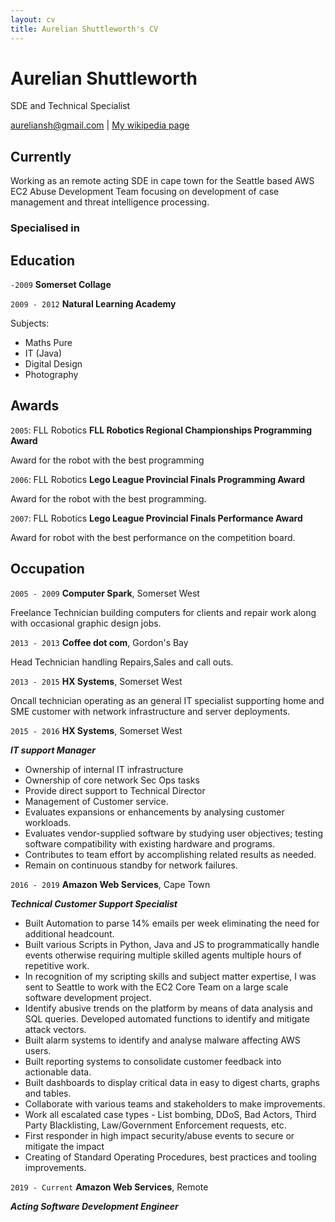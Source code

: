 ```yaml
---
layout: cv
title: Aurelian Shuttleworth's CV
---
```

# Aurelian Shuttleworth
SDE and Technical Specialist

<div id="webaddress">
<a href="aureliansh@gmail.com">aureliansh@gmail.com</a>
| <a href="http://en.wikipedia.org/wiki/Isaac_Newton">My wikipedia page</a>
</div>


## Currently

Working as an remote acting SDE  in cape town for the Seattle based AWS EC2 Abuse Development Team focusing on development of case management and threat intelligence processing. 

### Specialised in


## Education

`-2009`
__Somerset Collage__

`2009 - 2012`
__Natural Learning Academy__

Subjects:

* Maths Pure
* IT (Java)
* Digital Design
* Photography

## Awards

`2005`: FLL Robotics
__FLL Robotics Regional Championships Programming Award__

Award for the robot with the best programming

`2006`: FLL Robotics
__Lego League Provincial Finals Programming Award__

Award for the robot with the best programming.

`2007`: FLL Robotics
__Lego League Provincial Finals Performance Award__

Award for robot with the best performance on the competition board.


## Occupation

`2005 - 2009`
__Computer Spark__, Somerset West

Freelance Technician building computers for clients and repair work along with occasional graphic design jobs.

`2013 - 2013`
__Coffee dot com__, Gordon's Bay

Head Technician handling Repairs,Sales and call outs.

`2013 - 2015`
__HX Systems__, Somerset West

Oncall technician operating as an general IT specialist supporting home and SME customer with network infrastructure and server deployments. 

 `2015 - 2016`
__HX Systems__, Somerset West

___IT support Manager___

* Ownership of internal IT infrastructure
* Ownership of core network Sec Ops tasks
* Provide direct support to Technical Director 
* Management of Customer service.
* Evaluates expansions or enhancements by analysing customer workloads.
* Evaluates vendor-supplied software by studying user objectives; testing software compatibility with existing hardware and programs.
* Contributes to team effort by accomplishing related results as needed.
* Remain on continuous standby for network failures.

 `2016 - 2019`
__Amazon Web Services__, Cape Town

___Technical Customer Support Specialist___

* Built Automation to parse 14% emails per week eliminating the need for additional headcount.
* Built various Scripts in Python, Java and JS to programmatically handle events otherwise requiring multiple skilled agents multiple hours of repetitive work.
* In recognition of my scripting skills and subject matter expertise, I was sent to Seattle to work with the EC2 Core Team on a large scale software development project.
* Identify abusive trends on the platform by means of data analysis and SQL queries. Developed automated functions to identify and mitigate attack vectors.
* Built alarm systems to identify and analyse malware affecting AWS users.
* Built reporting systems to consolidate customer feedback into actionable data.
* Built dashboards to display critical data in easy to digest charts, graphs and tables.
* Collaborate with various teams and stakeholders to make improvements.
* Work all escalated case types - List bombing, DDoS, Bad Actors, Third Party Blacklisting, Law/Government Enforcement requests, etc.
* First responder in high impact security/abuse events to secure or mitigate the impact
* Creating of Standard Operating Procedures, best practices and tooling improvements. 

 `2019 - Current`
__Amazon Web Services__, Remote

___Acting Software Development Engineer___



<!-- ### Footer

Last updated: May 2013 -->


